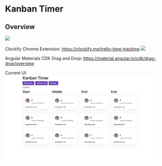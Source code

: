 # Kanban Timer

## Overview
<img src="https://blog.trello.com/hs-fs/hubfs/trello_drag_drop.gif?width=648&height=373&name=trello_drag_drop.gif"/>

Clockify Chrome Extension: https://clockify.me/trello-time-tracking
<img src="https://clockify.me/assets/images/integrations/trello-time-tracking-timer-ticking.png"/>

Angular Materials CDK Drag and Drop: https://material.angular.io/cdk/drag-drop/overview

Current UI:
<img src="https://github.com/hdoan002/kanban-timer/blob/master/Starting-UI.png"/>
